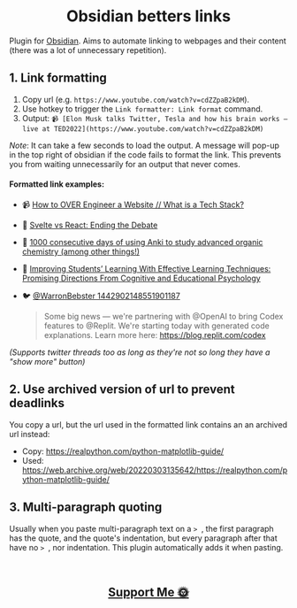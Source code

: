 
<h1 align="center">
  Obsidian betters links
</h1>


Plugin for [Obsidian](https://obsidian.md). Aims to automate linking to webpages and their content (there was a lot of unnecessary repetition).

## 1. Link formatting
1. Copy url (e.g. `https://www.youtube.com/watch?v=cdZZpaB2kDM`).
2. Use hotkey to trigger the `Link formatter: Link format` command.
3. Output: `📹 [Elon Musk talks Twitter, Tesla and how his brain works — live at TED2022](https://www.youtube.com/watch?v=cdZZpaB2kDM)`

_Note_: It can take a few seconds to load the output. A message will pop-up in the top right of obsidian if the code fails to format the link. This prevents you from waiting unnecessarily for an output that never comes.

#### Formatted link examples:

- 📹 [How to OVER Engineer a Website // What is a Tech Stack?](https://www.youtube.com/watch?v=Sxxw3qtb3_g)

- 📰 [Svelte vs React: Ending the Debate](http://web.archive.org/web/20211015215334/https://massivepixel.io/blog/svelte-vs-react/)

- 💬 [1000 consecutive days of using Anki to study advanced organic chemistry (among other things!)](https://web.archive.org/web/20210828162032/https://www.reddit.com/r/Anki/comments/om9zo6/1000_consecutive_days_of_using_anki_to_study/)

- 🔬 [Improving Students’ Learning With Effective Learning Techniques: Promising Directions From Cognitive and Educational Psychology](https://sci-hub.se/10.1177/1529100612453266)

- 🐦 [@WarronBebster 1442902148551901187](http://web.archive.org/web/20220119063529/https://twitter.com/WarronBebster/status/1442902148551901187)
	> Some big news — we're partnering with @OpenAI to bring Codex features to @Replit. We're starting today with generated code explanations. Learn more here: https://blog.replit.com/codex

_(Supports twitter threads too as long as they're not so long they have a "show more" button)_

## 2. Use archived version of url to prevent deadlinks

You copy a url, but the url used in the formatted link contains an an archived url instead:
- Copy: https://realpython.com/python-matplotlib-guide/
- Used: https://web.archive.org/web/20220303135642/https://realpython.com/python-matplotlib-guide/


## 3. Multi-paragraph quoting

Usually when you paste multi-paragraph text on a `> `, the first paragraph has the quote, and the quote's indentation, but every paragraph after that have no `> `, nor indentation. This plugin automatically adds it when pasting.

<br>

<h2 align="center">
  <a href="https://nogira.github.io/generate/donate.html" ><b>Support Me 🌞</b></a>
</h2>
